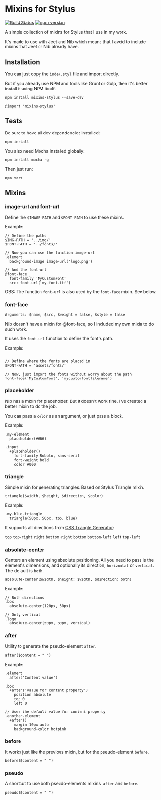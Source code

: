 # Mixins for Stylus

[![Build Status](https://travis-ci.org/gsantiago/mixins-stylus.svg)](https://travis-ci.org/gsantiago/mixins-stylus)
[![npm version](https://badge.fury.io/js/mixins-stylus.svg)](http://badge.fury.io/js/mixins-stylus)

A simple collection of mixins for Stylus that I use in my work.

It's made to use with Jeet and Nib which means that I avoid to include mixins that Jeet or Nib already have.

## Installation

You can just copy the `index.styl` file and import directly.

But if you already use NPM and tools like Grunt or Gulp, then it's better install it using NPM itself.

`npm install mixins-stylus --save-dev`

```stylus
@import 'mixins-stylus'
```

## Tests

Be sure to have all dev dependencies installed:

`npm install`

You also need Mocha installed globally:

`npm install mocha -g`

Then just run:

`npm test`

## Mixins

### image-url and font-url

Define the `$IMAGE-PATH` and `$FONT-PATH` to use these mixins.

Example:

```stylus
// Define the paths
$IMG-PATH = '../img/'
$FONT-PATH = '../fonts/'

// Now you can use the function image-url
.element
  background-image image-url('logo.png')

// And the font-url
@font-face
  font-family 'MyCustomFont'
  src: font-url('my-font.ttf')
```

OBS: The function `font-url` is also used by the `font-face` mixin. See below.

### font-face

`Arguments: $name, $src, $weight = false, $style = false`

Nib doesn't have a mixin for @font-face, so I included my own mixin to do such work.

It uses the `font-url` function to define the font's path.

Example:

```stylus

// Define where the fonts are placed in
$FONT-PATH = 'assets/fonts/'

// Now, just import the fonts without worry about the path
font-face('MyCustomFont', 'mycustomfontfilename')
```

### placeholder

Nib has a mixin for placeholder. But it doesn't work fine. I've created a better mixin to do the job.

You can pass a `color` as an argument, or just pass a block.

Example:

```stylus
.my-element
  placeholder(#666)

.input
  +placeholder()
    font-family Roboto, sans-serif
    font-weight bold
    color #000
```

### triangle

Simple mixin for generating triangles. Based on [Stylus Triangle mixin](https://github.com/juice49/stylus-triangle).

`triangle($width, $height, $direction, $color)`

Example:

```stylus
.my-blue-triangle
  triangle(50px, 50px, top, blue)
```

It supports all directions from [CSS Triangle Generator](http://apps.eky.hk/css-triangle-generator/):

`top` `top-right` `right` `bottom-right` `bottom` `bottom-left` `left` `top-left`


### absolute-center

Centers an element using absolute positioning. All you need to pass is the element's dimensions, and optionally its direction, `horizontal` or `vertical`. The default is `both`.

`absolute-center($width, $height: $width, $direction: both)`

Example:

```stylus
// Both directions
.box
  absolute-center(120px, 30px)

// Only vertical
.logo
  absolute-center(50px, 30px, vertical)
```

### after

Utility to generate the pseudo-element `after`.

`after($content = " ")`

Example:

```stylus
.element
  after('Content value')

.box
  +after('value for content property')
    position absolute
    top 0
    left 0

// Uses the default value for content property
.another-element
  +after()
    margin 10px auto
    background-color hotpink
```

### before

It works just like the previous mixin, but for the pseudo-element `before`.

`before($content = " ")`

### pseudo

A shortcut to use both pseudo-elements mixins, `after` and `before`.

`pseudo($content = " ")`
